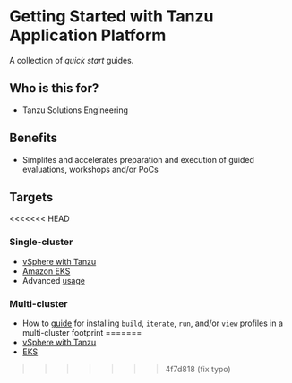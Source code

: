 # Getting Started with Tanzu Application Platform

A collection of _*quick start*_ guides.

## Who is this for?

* Tanzu Solutions Engineering

## Benefits

* Simplifes and accelerates preparation and execution of guided evaluations, workshops and/or PoCs

## Targets

<<<<<<< HEAD
### Single-cluster

* [vSphere with Tanzu](single-cluster/tkgs/README.md)
* [Amazon EKS](single-cluster/eks/README.md)
* Advanced [usage](single-cluster/ADVANCED_USAGE.md)

### Multi-cluster

* How to [guide](multi-cluster/README.md) for installing `build`, `iterate`, `run`, and/or `view` profiles in a multi-cluster footprint
=======
* [vSphere with Tanzu](tkgs/README.md)
* [EKS](eks/PREREQS.md)
>>>>>>> 4f7d818 (fix typo)
